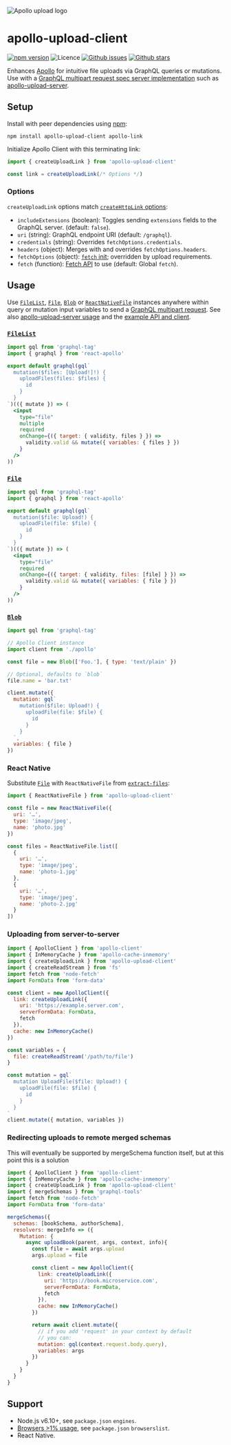 ![Apollo upload logo](https://cdn.rawgit.com/jaydenseric/apollo-upload-client/27b1f20/apollo-upload-logo.svg)

# apollo-upload-client

[![npm version](https://img.shields.io/npm/v/apollo-upload-client.svg)](https://npm.im/apollo-upload-client) ![Licence](https://img.shields.io/npm/l/apollo-upload-client.svg) [![Github issues](https://img.shields.io/github/issues/jaydenseric/apollo-upload-client.svg)](https://github.com/jaydenseric/apollo-upload-client/issues) [![Github stars](https://img.shields.io/github/stars/jaydenseric/apollo-upload-client.svg)](https://github.com/jaydenseric/apollo-upload-client/stargazers)

Enhances [Apollo](https://apollographql.com) for intuitive file uploads via GraphQL queries or mutations. Use with a [GraphQL multipart request spec server implementation](https://github.com/jaydenseric/graphql-multipart-request-spec#server) such as [apollo-upload-server](https://github.com/jaydenseric/apollo-upload-server).

## Setup

Install with peer dependencies using [npm](https://npmjs.com):

```shell
npm install apollo-upload-client apollo-link
```

Initialize Apollo Client with this terminating link:

```js
import { createUploadLink } from 'apollo-upload-client'

const link = createUploadLink(/* Options */)
```

### Options

`createUploadLink` options match [`createHttpLink` options](https://www.apollographql.com/docs/link/links/http.html#Options):

* `includeExtensions` (boolean): Toggles sending `extensions` fields to the GraphQL server. (default: `false`).
* `uri` (string): GraphQL endpoint URI (default: `/graphql`).
* `credentials` (string): Overrides `fetchOptions.credentials`.
* `headers` (object): Merges with and overrides `fetchOptions.headers`.
* `fetchOptions` (object): [`fetch` init](https://developer.mozilla.org/docs/Web/API/WindowOrWorkerGlobalScope/fetch#Parameters); overridden by upload requirements.
* `fetch` (function): [Fetch API](https://fetch.spec.whatwg.org) to use (default: Global `fetch`).

## Usage

Use [`FileList`](https://developer.mozilla.org/en/docs/Web/API/FileList), [`File`](https://developer.mozilla.org/en/docs/Web/API/File), [`Blob`](https://developer.mozilla.org/en/docs/Web/API/Blob) or [`ReactNativeFile`](#react-native) instances anywhere within query or mutation input variables to send a [GraphQL multipart request](https://github.com/jaydenseric/graphql-multipart-request-spec). See also [apollo-upload-server usage](https://github.com/jaydenseric/apollo-upload-server#usage) and the [example API and client](https://github.com/jaydenseric/apollo-upload-examples).

### [`FileList`](https://developer.mozilla.org/en/docs/Web/API/FileList)

```jsx
import gql from 'graphql-tag'
import { graphql } from 'react-apollo'

export default graphql(gql`
  mutation($files: [Upload!]!) {
    uploadFiles(files: $files) {
      id
    }
  }
`)(({ mutate }) => (
  <input
    type="file"
    multiple
    required
    onChange={({ target: { validity, files } }) =>
      validity.valid && mutate({ variables: { files } })
    }
  />
))
```

### [`File`](https://developer.mozilla.org/en/docs/Web/API/File)

```jsx
import gql from 'graphql-tag'
import { graphql } from 'react-apollo'

export default graphql(gql`
  mutation($file: Upload!) {
    uploadFile(file: $file) {
      id
    }
  }
`)(({ mutate }) => (
  <input
    type="file"
    required
    onChange={({ target: { validity, files: [file] } }) =>
      validity.valid && mutate({ variables: { file } })
    }
  />
))
```

### [`Blob`](https://developer.mozilla.org/en/docs/Web/API/Blob)

```jsx
import gql from 'graphql-tag'

// Apollo Client instance
import client from './apollo'

const file = new Blob(['Foo.'], { type: 'text/plain' })

// Optional, defaults to `blob`
file.name = 'bar.txt'

client.mutate({
  mutation: gql`
    mutation($file: Upload!) {
      uploadFile(file: $file) {
        id
      }
    }
  `,
  variables: { file }
})
```

### React Native

Substitute [`File`](https://developer.mozilla.org/en/docs/Web/API/File) with `ReactNativeFile` from [`extract-files`](https://github.com/jaydenseric/extract-files):

```js
import { ReactNativeFile } from 'apollo-upload-client'

const file = new ReactNativeFile({
  uri: '…',
  type: 'image/jpeg',
  name: 'photo.jpg'
})

const files = ReactNativeFile.list([
  {
    uri: '…',
    type: 'image/jpeg',
    name: 'photo-1.jpg'
  },
  {
    uri: '…',
    type: 'image/jpeg',
    name: 'photo-2.jpg'
  }
])
```

### Uploading from server-to-server

```js
import { ApolloClient } from 'apollo-client'
import { InMemoryCache } from 'apollo-cache-inmemory'
import { createUploadLink } from 'apollo-upload-client'
import { createReadStream } from 'fs'
import fetch from 'node-fetch'
import FormData from 'form-data'

const client = new ApolloClient({
  link: createUploadLink({
    uri: 'https://example.server.com',
    serverFormData: FormData,
    fetch
  }),
  cache: new InMemoryCache()
})

const variables = {
  file: createReadStream('/path/to/file')
}

const mutation = gql`
  mutation UploadFile($file: Upload!) {
    uploadFile(file: $file) {
      id
    }
  }
`
client.mutate({ mutation, variables })
```

### Redirecting uploads to remote merged schemas

This will eventually be supported by mergeSchema function itself, but at this point this is a solution

```js
import { ApolloClient } from 'apollo-client'
import { InMemoryCache } from 'apollo-cache-inmemory'
import { createUploadLink } from 'apollo-upload-client'
import { mergeSchemas } from 'graphql-tools'
import fetch from 'node-fetch'
import FormData from 'form-data'

mergeSchemas({
  schemas: [bookSchema, authorSchema],
  resolvers: mergeInfo => ({
    Mutation: {
      async uploadBook(parent, args, context, info){
        const file = await args.upload
        args.upload = file

        const client = new ApolloClient({
          link: createUploadLink({
            uri: 'https://book.microservice.com',
            serverFormData: FormData,
            fetch
          }),
          cache: new InMemoryCache()
        })

        return await client.mutate({
          // if you add 'request' in your context by default
          // you can:
          mutation: gql(context.request.body.query),
          variables: args
        })
      }
    }
  }
}
```

## Support

* Node.js v6.10+, see `package.json` `engines`.
* [Browsers >1% usage](http://browserl.ist/?q=%3E1%25), see `package.json` `browserslist`.
* React Native.
